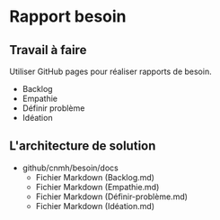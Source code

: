 #  Rapport besoin

## Travail à faire 
Utiliser GitHub pages pour réaliser rapports de besoin.
- Backlog
- Empathie
- Définir problème
- Idéation

## L'architecture de solution 
- github/cnmh/besoin/docs
  - Fichier Markdown (Backlog.md)
  - Fichier Markdown (Empathie.md)
  - Fichier Markdown (Définir-problème.md)
  - Fichier Markdown (Idéation.md)